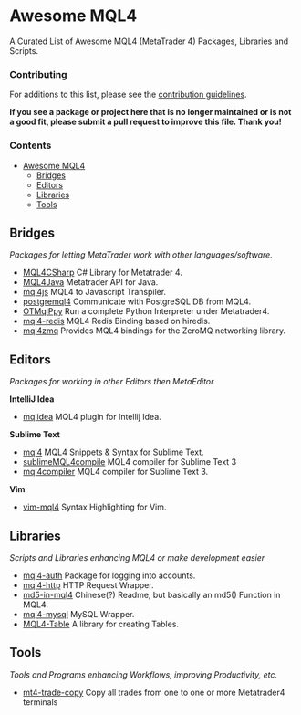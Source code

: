 # Awesome MQL4

A Curated List of Awesome MQL4 (MetaTrader 4) Packages, Libraries and Scripts.

### Contributing

For additions to this list, please see the [contribution guidelines](https://github.com/schwarmco/awesome-mql4/blob/master/CONTRIBUTING.md).

**If you see a package or project here that is no longer maintained or is not a good fit, please submit a pull request to improve this file. Thank you!**


### Contents

* [Awesome MQL4](#awesome-mql4)
    * [Bridges](#bridges)
    * [Editors](#editors)
    * [Libraries](#libraries)
    * [Tools](#tools)


## Bridges

*Packages for letting MetaTrader work with other languages/software.*

* [MQL4CSharp](https://github.com/jseparovic/MQL4CSharp) C# Library for Metatrader 4.
* [MQL4Java](https://github.com/jseparovic/MQL4Java) Metatrader API for Java.
* [mql4js](https://github.com/pocamin/mql4js) MQL4 to Javascript Transpiler.
* [postgremql4](https://github.com/kr0st/postgremql4) Communicate with PostgreSQL DB from MQL4.
* [OTMqlPpy](https://github.com/OpenTrading/OTMql4Py) Run a complete Python  Interpreter under Metatrader4.
* [mql4-redis](https://github.com/dingmaotu/mql4-redis) MQL4 Redis Binding based on hiredis.
* [mql4zmq](https://github.com/AustenConrad/mql4zmq) Provides MQL4 bindings for the ZeroMQ networking library.


## Editors

*Packages for working in other Editors then MetaEditor*

**IntelliJ Idea**

* [mqlidea](https://github.com/investflow/mqlidea) MQL4 plugin for Intellij Idea.

**Sublime Text**

* [mql4](https://github.com/currencysecrets/mql4) MQL4 Snippets & Syntax for Sublime Text.
* [sublimeMQL4compile](https://github.com/rchjp/sublimeMQL4compile) MQL4 compiler for Sublime Text 3
* [mql4compiler](https://github.com/IlanFrumer/mql4compiler) MQL4 compiler for Sublime Text 3.

**Vim**

* [vim-mql4](https://github.com/vobornik/vim-mql4) Syntax Highlighting for Vim.


## Libraries

*Scripts and Libraries enhancing MQL4 or make development easier*

* [mql4-auth](https://github.com/sergeylukin/mql4-auth) Package for logging into accounts.
* [mql4-http](https://github.com/sergeylukin/mql4-http) HTTP Request Wrapper.
* [md5-in-mql4](https://github.com/alexgu2015/md5-in-mql4) Chinese(?) Readme, but basically an md5() Function in MQL4.
* [mql4-mysql](https://github.com/sergeylukin/mql4-mysql) MySQL Wrapper.
* [MQL4-Table](https://github.com/kenykau/MQL4-Table) A library for creating Tables.


## Tools

*Tools and Programs enhancing Workflows, improving Productivity, etc.*

* [mt4-trade-copy](https://github.com/vobornik/mt4-trade-copy) Copy all trades from one to one or more Metatrader4 terminals
